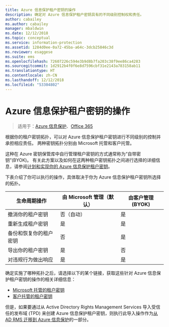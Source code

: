 ```yaml
---
title: Azure 信息保护租户密钥的操作
description: 确定对 Azure 信息保护租户密钥具有的不同级别控制权和责任。
author: cabailey
ms.author: cabailey
manager: mbaldwin
ms.date: 12/12/2018
ms.topic: conceptual
ms.service: information-protection
ms.assetid: 1284d0ee-0a72-45ba-a64c-3dcb25846c3d
ms.reviewer: esaggese
ms.suite: ems
ms.openlocfilehash: 72607226c594e3b9d8b7fa203c38f9ee86ca4283
ms.sourcegitcommit: 1d2912b4f0f6e8d7596cbf31e2143a783158ab11
ms.translationtype: HT
ms.contentlocale: zh-CN
ms.lasthandoff: 12/12/2018
ms.locfileid: "53304802"
---
```

# <a name="operations-for-your-azure-information-protection-tenant-key"></a>Azure 信息保护租户密钥的操作

>适用于：[Azure 信息保护](https://azure.microsoft.com/pricing/details/information-protection)、[Office 365](https://download.microsoft.com/download/E/C/F/ECF42E71-4EC0-48FF-AA00-577AC14D5B5C/Azure_Information_Protection_licensing_datasheet_EN-US.pdf)

根据你的租户密钥拓扑，可以对 Azure 信息保护租户密钥进行不同级别的控制并承担相应责任。 两种密钥拓扑分别由 Microsoft 托管和客户托管。

这种在 Azure 密钥保管库中自行管理租户密钥的方式通常称为“自带密钥”(BYOK)。 有关此方案以及如何在这两种租户密钥拓扑之间进行选择的详细信息，请参阅[计划和实现你的 Azure 信息保护租户密钥](plan-implement-tenant-key.md)。

下表介绍了你可以执行的操作，具体取决于你为 Azure 信息保护租户密钥所选择的拓扑。

|生命周期操作|由 Microsoft 管理（默认）|由客户管理 (BYOK)|
|-----------------------|-------------------------------|---------------------------|
|撤消你的租户密钥|否（自动）|是|
|重新生成租户密钥|是|是|
|备份和恢复你的租户密钥|否|是|
|导出你的租户密钥|是|否|
|对违规行为做出响应|是|是|

确定实施了哪种拓扑之后，请选择以下的某个链接，获取这些针对 Azure 信息保护租户密钥的操作的相关详细信息：

- [Microsoft 托管的租户密钥](operations-microsoft-managed-tenant-key.md)
- [客户托管的租户密钥](operations-customer-managed-tenant-key.md)

但是，如果要通过从 Active Directory Rights Management Services 导入受信任的发布域 (TPD) 来创建 Azure 信息保护租户密钥，则执行此导入操作作为[从 AD RMS 迁移到 Azure 信息保护](migrate-from-ad-rms-to-azure-rms.md)的一部分。  

